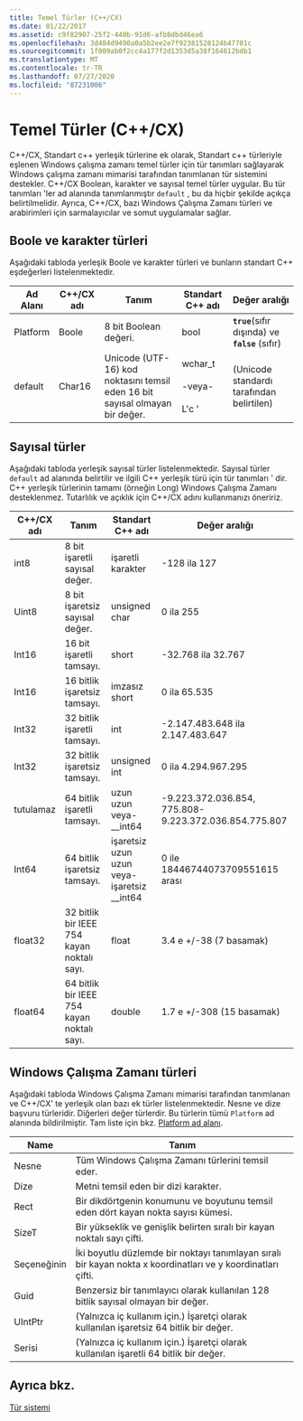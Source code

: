 ```yaml
---
title: Temel Türler (C++/CX)
ms.date: 01/22/2017
ms.assetid: c9f82907-25f2-440b-91d6-afb8dbd46ea6
ms.openlocfilehash: 3d484d9490a0a5b2ee2e7f92381528124b47701c
ms.sourcegitcommit: 1f009ab0f2cc4a177f2d1353d5a38f164612bdb1
ms.translationtype: MT
ms.contentlocale: tr-TR
ms.lasthandoff: 07/27/2020
ms.locfileid: "87231006"
---
```

# <a name="fundamental-types-ccx"></a>Temel Türler (C++/CX)

C++/CX, Standart c++ yerleşik türlerine ek olarak, Standart c++ türleriyle eşlenen Windows çalışma zamanı temel türler için tür tanımları sağlayarak Windows çalışma zamanı mimarisi tarafından tanımlanan tür sistemini destekler. C++/CX Boolean, karakter ve sayısal temel türler uygular. Bu tür tanımları 'ler ad alanında tanımlanmıştır `default` , bu da hiçbir şekilde açıkça belirtilmelidir. Ayrıca, C++/CX, bazı Windows Çalışma Zamanı türleri ve arabirimleri için sarmalayıcılar ve somut uygulamalar sağlar.

## <a name="boolean-and-character-types"></a>Boole ve karakter türleri

Aşağıdaki tabloda yerleşik Boole ve karakter türleri ve bunların standart C++ eşdeğerleri listelenmektedir.

|Ad Alanı|C++/CX adı|Tanım|Standart C++ adı|Değer aralığı|
|---------------|-----------------------------------------------------------------------|----------------|-------------------------|---------------------|
|Platform|Boole|8 bit Boolean değeri.|bool|**`true`**(sıfır dışında) ve **`false`** (sıfır)|
|default|Char16|Unicode (UTF-16) kod noktasını temsil eden 16 bit sayısal olmayan bir değer.|wchar_t<br /><br /> -veya-<br /><br /> L'c '|(Unicode standardı tarafından belirtilen)|

## <a name="numeric-types"></a>Sayısal türler

Aşağıdaki tabloda yerleşik sayısal türler listelenmektedir. Sayısal türler `default` ad alanında belirtilir ve ilgili C++ yerleşik türü için tür tanımları ' dir. C++ yerleşik türlerinin tamamı (örneğin Long) Windows Çalışma Zamanı desteklenmez. Tutarlılık ve açıklık için C++/CX adını kullanmanızı öneririz.

|C++/CX adı|Tanım|Standart C++ adı|Değer aralığı|
|-----------------------------------------------------------------------|----------------|-------------------------|---------------------|
|int8|8 bit işaretli sayısal değer.|işaretli karakter|-128 ila 127|
|Uint8|8 bit işaretsiz sayısal değer.|unsigned char|0 ila 255|
|Int16|16 bit işaretli tamsayı.|short|-32.768 ila 32.767|
|Int16|16 bitlik işaretsiz tamsayı.|imzasız short|0 ila 65.535|
|Int32|32 bitlik işaretli tamsayı.|int|-2.147.483.648 ila 2.147.483.647|
|Int32|32 bitlik işaretsiz tamsayı.|unsigned int|0 ila 4.294.967.295|
|tutulamaz|64 bitlik işaretli tamsayı.|uzun uzun veya-__int64|-9.223.372.036.854, 775.808-9.223.372.036.854.775.807|
|Int64|64 bitlik işaretsiz tamsayı.|işaretsiz uzun uzun veya-işaretsiz __int64|0 ile 18446744073709551615 arası|
|float32|32 bitlik bir IEEE 754 kayan noktalı sayı.|float|3.4 e +/-38 (7 basamak)|
|float64|64 bitlik bir IEEE 754 kayan noktalı sayı.|double|1.7 e +/-308 (15 basamak)|

## <a name="windows-runtime-types"></a>Windows Çalışma Zamanı türleri

Aşağıdaki tabloda Windows Çalışma Zamanı mimarisi tarafından tanımlanan ve C++/CX' te yerleşik olan bazı ek türler listelenmektedir. Nesne ve dize başvuru türleridir. Diğerleri değer türlerdir. Bu türlerin tümü `Platform` ad alanında bildirilmiştir. Tam liste için bkz. [Platform ad alanı](../cppcx/platform-namespace-c-cx.md).

|Name|Tanım|
|----------|----------------|
|Nesne|Tüm Windows Çalışma Zamanı türlerini temsil eder.|
|Dize|Metni temsil eden bir dizi karakter.|
|Rect|Bir dikdörtgenin konumunu ve boyutunu temsil eden dört kayan nokta sayısı kümesi.|
|SizeT|Bir yükseklik ve genişlik belirten sıralı bir kayan noktalı sayı çifti.|
|Seçeneğinin|İki boyutlu düzlemde bir noktayı tanımlayan sıralı bir kayan nokta x koordinatları ve y koordinatları çifti.|
|Guid|Benzersiz bir tanımlayıcı olarak kullanılan 128 bitlik sayısal olmayan bir değer.|
|UIntPtr|(Yalnızca iç kullanım için.) İşaretçi olarak kullanılan işaretsiz 64 bitlik bir değer.|
|Serisi|(Yalnızca iç kullanım için.)  İşaretçi olarak kullanılan işaretli 64 bitlik bir değer.|

## <a name="see-also"></a>Ayrıca bkz.

[Tür sistemi](../cppcx/type-system-c-cx.md)
